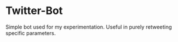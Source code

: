 # Twitter-Bot
Simple bot used for my experimentation. Useful in purely retweeting specific parameters.
